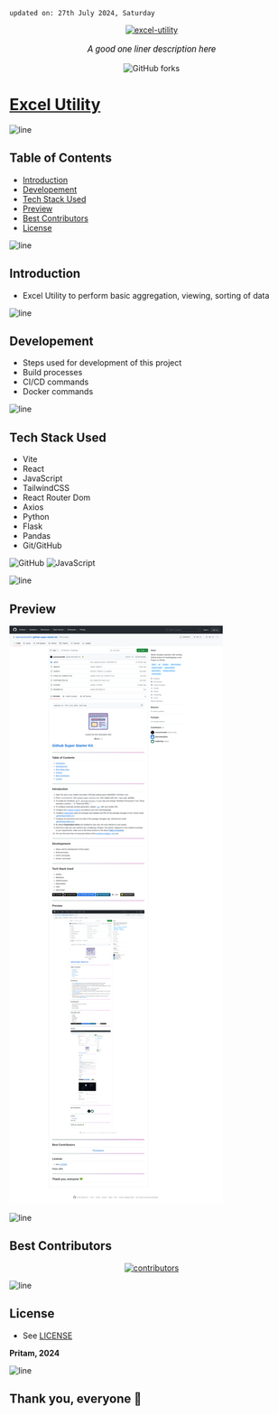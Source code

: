     updated on: 27th July 2024, Saturday

<div align=center>
    <a href="https://github.com/warmachine028/excel-utility">
        <img width="200" src="https://img.icons8.com/?size=900&id=117561&format=png&color=000000" alt="excel-utility">
    </a>
    <p style="font-family: roboto, calibri; font-size:12pt; font-style:italic"> A good one liner description here </p>
    <a src="https://github.com/warmachine028/excel-utility/forks">
        <img alt="GitHub forks" src="https://img.shields.io/github/forks/warmachine028/excel-utility">
    </a>
</div>

# [Excel Utility](https://github.com/warmachine028/excel-utility)

![line]

## Table of Contents

- [Introduction](#introduction)
- [Developement](#developement)
- [Tech Stack Used](#tech-stack-used)
- [Preview](#preview)
- [Best Contributors](#best-contributors)
- [License](#license)

![line]

## Introduction

- Excel Utility to perform basic aggregation, viewing, sorting of data 
  
![line]

## Developement

- Steps used for development of this project
- Build processes
- CI/CD commands
- Docker commands

![line]

## Tech Stack Used

- Vite
- React
- JavaScript
- TailwindCSS
- React Router Dom
- Axios
- Python
- Flask
- Pandas
- Git/GitHub

![GitHub](https://img.shields.io/badge/github-%23121011.svg?style=for-the-badge&logo=github&logoColor=white) ![JavaScript](https://img.shields.io/badge/javascript-%23323330.svg?style=for-the-badge&logo=javascript&logoColor=%23F7DF1E) <!-- Add remaining badges later -->

![line]

## Preview

![Snapshot](.github/preview.png)

![line]

## Best Contributors

<div align="center">
    <a href="https://github.com/warmachine028/excel-utility/graphs/contributors">
        <img src="https://contrib.rocks/image?repo=warmachine028/excel-utility" alt="contributors"/>
    </a>
</div>

![line]

## License

- See [LICENSE]

**Pritam, 2024**

![line]

## Thank you, everyone 💚

[icons]: https://icons8.com/
[markdown-badges]: https://github.com/Ileriayo/markdown-badges
[line]: https://user-images.githubusercontent.com/75939390/137615281-3a875960-92cc-407f-97fe-fd2319bdb252.png
[License]: https://github.com/warmachine028/excel-utility/blob/main/LICENSE

<!-- 27/07/24 -->

